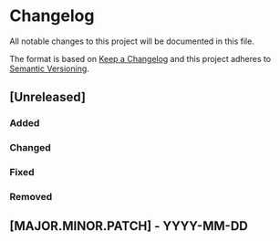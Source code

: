 # Changelog
All notable changes to this project will be documented in this file.

The format is based on [Keep a Changelog](http://keepachangelog.com/en/1.0.0/) and this project adheres to [Semantic Versioning](http://semver.org/spec/v2.0.0.html).

[//]: # (- Track unreleased changes here. When you're ready to release a new version, move these tracked changes over to that version.)
## [Unreleased]
[//]: # (- List what new stuff you've added since the last version.)
### Added
[//]: # (- List what sort of changes you've made since the last version.)
### Changed
[//]: # (- Was something broken and then fixed? List it here!)
### Fixed
[//]: # (- List what old stuff you've removed since the last version.)
### Removed

[//]: # (- When you're ready to release a new version, use semantic versioning — i.e., [1.5.4] - 2018-01-20 — and migrate everything over from the Unreleased section.)
## [MAJOR.MINOR.PATCH] - YYYY-MM-DD